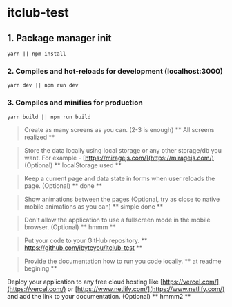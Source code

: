 # itclub-test

## 1. Package manager init
```
yarn || npm install
```

### 2. Compiles and hot-reloads for development (localhost:3000)
```
yarn dev || npm run dev
```

### 3. Compiles and minifies for production
```
yarn build || npm run build
```

> Create as many screens as you can. (2-3 is enough)
** All screens realized **

> Store the data locally using local storage or any other storage/db you want. For example - [https://miragejs.com/](https://miragejs.com/) (Optional)
** localStorage used **

> Keep a current page and data state in forms when user reloads the page. (Optional)
** done **

> Show animations between the pages (Optional, try as close to native mobile animations as you can)
** simple done **

> Don't allow the application to use a fullscreen mode in the mobile browser. (Optional)
** hmmm **

> Put your code to your GitHub repository.
** https://github.com/ibyteyou/itclub-test **

> Provide the documentation how to run you code locally.
** at readme begining **

Deploy your application to any free cloud hosting like [https://vercel.com/](https://vercel.com/) or [https://www.netlify.com/](https://www.netlify.com/) and add the link to your documentation. (Optional)
** hmmm2 **
